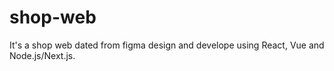 # shop-web
It's a shop web dated from figma design and develope using React, Vue and Node.js/Next.js.
